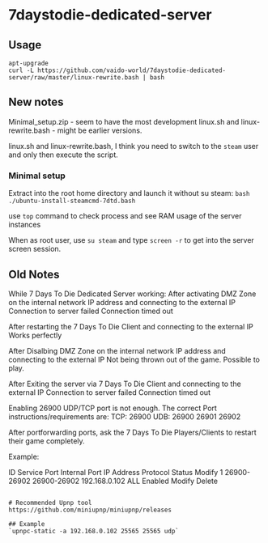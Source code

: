 # 7daystodie-dedicated-server
## Usage 
```
apt-upgrade
curl -L https://github.com/vaido-world/7daystodie-dedicated-server/raw/master/linux-rewrite.bash | bash
```



## New notes

Minimal_setup.zip - seem to have the most development
linux.sh and linux-rewrite.bash - might be earlier versions.

linux.sh and linux-rewrite.bash, I think you need to switch to the `steam` user and only then execute the script.



### Minimal setup
Extract into the root home directory
and launch it without su steam:
`bash ./ubuntu-install-steamcmd-7dtd.bash`

use `top` command to check process and see RAM usage of the server instances 

When as root user, use `su steam` and type `screen -r` to get into the server screen session.

## Old Notes

While 7 Days To Die Dedicated Server working:
After activating DMZ Zone on the internal network IP address and connecting to the external IP
Connection to server failed
Connection timed out

After restarting the 7 Days To Die Client and connecting to the external IP
Works perfectly

After Disalbing DMZ Zone on the internal network IP address and connecting to the external IP
Not being thrown out of the game. Possible to play.

After Exiting the server via 7 Days To Die Client and connecting to the external IP
Connection to server failed
Connection timed out


Enabling 26900 UDP/TCP port is not enough.
The correct Port instructions/requirements are:
TCP: 26900
UDB: 26900 26901 26902

After portforwarding ports, ask the 7 Days To Die Players/Clients to restart their game completely.


Example:


ID	Service Port	Internal Port	IP Address	Protocol	Status	Modify
1	26900-26902	26900-26902	192.168.0.102	ALL	Enabled	Modify Delete
```

# Recommended Upnp tool 
https://github.com/miniupnp/miniupnp/releases

## Example
`upnpc-static -a 192.168.0.102 25565 25565 udp`
